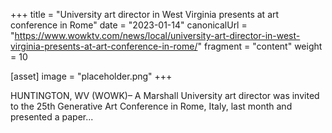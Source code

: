 +++
title = "University art director in West Virginia presents at art conference in Rome"
date = "2023-01-14"
canonicalUrl = "https://www.wowktv.com/news/local/university-art-director-in-west-virginia-presents-at-art-conference-in-rome/"
fragment = "content"
weight = 10

[asset]
    image = "placeholder.png"
+++

HUNTINGTON, WV (WOWK)– A Marshall University art director was invited to 
the 25th Generative Art Conference in Rome, Italy, last month and presented 
a paper...
